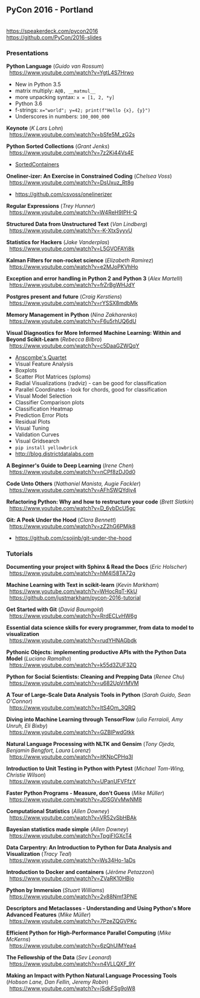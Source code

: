 ## PyCon 2016 - Portland

<br/>https://speakerdeck.com/pycon2016
<br/>https://github.com/PyCon/2016-slides

### Presentations

**Python Language** (_Guido van Rossum_)
<br/>&nbsp;&nbsp;https://www.youtube.com/watch?v=YgtL4S7Hrwo
 - New in Python 3.5
  - matrix multiply: `A@B, __matmul__`
  - more unpacking syntax: `x = [1, 2, *y]`
 - Python 3.6
  - f-strings: `x="world"; y=42; print(f"Hello {x}, {y}")`
  - Underscores in numbers: `100_000_000`

**Keynote** (_K Lars Lohn_)
<br/>&nbsp;&nbsp;https://www.youtube.com/watch?v=bSfe5M_zG2s

**Python Sorted Collections** (_Grant Jenks_)
<br/>&nbsp;&nbsp;https://www.youtube.com/watch?v=7z2Ki44Vs4E
 - [SortedContainers](https://pypi.python.org/pypi/sortedcontainers/1.5.2)

**Oneliner-izer: An Exercise in Constrained Coding** (_Chelsea Voss_)
<br/>&nbsp;&nbsp;https://www.youtube.com/watch?v=DsUxuz_Rt8g
 - https://github.com/csvoss/onelinerizer

**Regular Expressions** (_Trey Hunner_)
<br/>&nbsp;&nbsp;https://www.youtube.com/watch?v=W4ReH9IPH-Q

**Structured Data from Unstructured Text** (_Van Lindberg_)
<br/>&nbsp;&nbsp;https://www.youtube.com/watch?v=-K-XtxSyyvU

**Statistics for Hackers** (_Jake Vanderplas_)
<br/>&nbsp;&nbsp;https://www.youtube.com/watch?v=L5GVOFAYi8k

**Kalman Filters for non-rocket science** (_Elizabeth Ramirez_)
<br/>&nbsp;&nbsp;https://www.youtube.com/watch?v=e2MJoPKVhHo

**Exception and error handling in Python 2 and Python 3** (_Alex Martelli_)
<br/>&nbsp;&nbsp;https://www.youtube.com/watch?v=frZrBgWHJdY

**Postgres present and future** (_Craig Kerstiens_)
<br/>&nbsp;&nbsp;https://www.youtube.com/watch?v=rYSSX8mdbMk

**Memory Management in Python** (_Nina Zakharenko_)
<br/>&nbsp;&nbsp;https://www.youtube.com/watch?v=F6u5rhUQ6dU

**Visual Diagnostics for More Informed Machine Learning: Within and Beyond Scikit-Learn** (_Rebecca Bilbro_)
<br/>&nbsp;&nbsp;https://www.youtube.com/watch?v=c5DaaGZWQqY
 - [Anscombe's Quartet](https://en.wikipedia.org/wiki/Anscombe%27s_quartet)
 - Visual Feature Analysis
  - Boxplots
  - Scatter Plot Matrices (sploms)
  - Radial Visualizations (radviz) - can be good for classification
  - Parallel Coordinates - look for chords, good for classification
 - Visual Model Selection
  - Classifier Comparison plots
  - Classification Heatmap
  - Prediction Error Plots
  - Residual Plots
 - Visual Tuning
  - Validation Curves
  - Visual Gridsearch
 - `pip install yellowbrick`
 - http://blog.districtdatalabs.com

**A Beginner's Guide to Deep Learning** (_Irene Chen_)
<br/>&nbsp;&nbsp;https://www.youtube.com/watch?v=nCPf8zDJ0d0

**Code Unto Others** (_Nathaniel Manista, Augie Fackler_)
<br/>&nbsp;&nbsp;https://www.youtube.com/watch?v=AFhSWQYdjy4

**Refactoring Python: Why and how to restructure your code** (_Brett Slatkin_)
<br/>&nbsp;&nbsp;https://www.youtube.com/watch?v=D_6ybDcU5gc

**Git: A Peek Under the Hood** (_Clara Bennett_)
<br/>&nbsp;&nbsp;https://www.youtube.com/watch?v=zZ2hG6PMjk8
 - https://github.com/csojinb/git-under-the-hood

### Tutorials

**Documenting your project with Sphinx & Read the Docs** (_Eric Holscher_)
<br/>&nbsp;&nbsp;https://www.youtube.com/watch?v=hM4I58TA72g

**Machine Learning with Text in scikit-learn** (_Kevin Markham_)
<br/>&nbsp;&nbsp;https://www.youtube.com/watch?v=WHocRqT-KkU
<br/>&nbsp;&nbsp;https://github.com/justmarkham/pycon-2016-tutorial

**Get Started with Git** (_David Baumgold_)
<br/>&nbsp;&nbsp;https://www.youtube.com/watch?v=RrdECLvHW6g

**Essential data science skills for every programmer, from data to model to visualization**
<br/>&nbsp;&nbsp;https://www.youtube.com/watch?v=rudYHNAGbdk

**Pythonic Objects: implementing productive APIs with the Python Data Model** (_Luciano Ramalho_)
<br/>&nbsp;&nbsp;https://www.youtube.com/watch?v=k55d3ZUF3ZQ

**Python for Social Scientists: Cleaning and Prepping Data** (_Renee Chu_)
<br/>&nbsp;&nbsp;https://www.youtube.com/watch?v=u682UpVrMVM

**A Tour of Large-Scale Data Analysis Tools in Python** (_Sarah Guido, Sean O'Connor_)
<br/>&nbsp;&nbsp;https://www.youtube.com/watch?v=ltS4Om_3QRQ

**Diving into Machine Learning through TensorFlow** (_ulia Ferraioli, Amy Unruh, Eli Bixby_)
<br/>&nbsp;&nbsp;https://www.youtube.com/watch?v=GZBIPwdGtkk

**Natural Language Processing with NLTK and Gensim** (_Tony Ojeda, Benjamin Bengfort, Laura Lorenz_)
<br/>&nbsp;&nbsp;https://www.youtube.com/watch?v=itKNpCPHq3I

**Introduction to Unit Testing in Python with Pytest** (_Michael Tom-Wing, Christie Wilson_)
<br/>&nbsp;&nbsp;https://www.youtube.com/watch?v=UPanUFVFfzY

**Faster Python Programs - Measure, don't Guess** (_Mike Müller_)
<br/>&nbsp;&nbsp;https://www.youtube.com/watch?v=JDSGVvMwNM8

**Computational Statistics** (_Allen Downey_)
<br/>&nbsp;&nbsp;https://www.youtube.com/watch?v=VR52vSbHBAk

**Bayesian statistics made simple** (_Allen Downey_)
<br/>&nbsp;&nbsp;https://www.youtube.com/watch?v=TpgiFIGXcT4

**Data Carpentry: An Introduction to Python for Data Analysis and Visualization** (_Tracy Teal_)
<br/>&nbsp;&nbsp;https://www.youtube.com/watch?v=Ws34Ho-1aDs

**Introduction to Docker and containers** (_Jérôme Petazzoni_)
<br/>&nbsp;&nbsp;https://www.youtube.com/watch?v=ZVaRK10HBjo

**Python by Immersion** (_Stuart Williams_)
<br/>&nbsp;&nbsp;https://www.youtube.com/watch?v=2v88Nmf3PNE

**Descriptors and Metaclasses - Understanding and Using Python's More Advanced Features** (_Mike Müller_)
<br/>&nbsp;&nbsp;https://www.youtube.com/watch?v=7PzeZQGVPKc

**Efficient Python for High-Performance Parallel Computing** (_Mike McKerns_)
<br/>&nbsp;&nbsp;https://www.youtube.com/watch?v=6zQhUlMYea4

**The Fellowship of the Data** (_Sev Leonard_)
<br/>&nbsp;&nbsp;https://www.youtube.com/watch?v=n4VLLQXF_9Y

**Making an Impact with Python Natural Language Processing Tools** (_Hobson Lane, Dan Fellin, Jeremy Robin_)
<br/>&nbsp;&nbsp;https://www.youtube.com/watch?v=jSdkFSg9oW8
